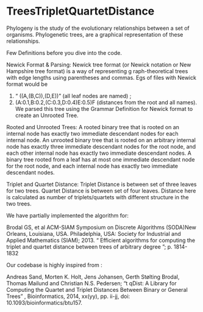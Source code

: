# TreesTripletQuartetDistance

Phylogeny is the study of the evolutionary relationships between a set of organisms. Phylogenetic trees, are a graphical representation of these relationships.

Few Definitions before you dive into the code.

Newick Format & Parsing:
Newick tree format (or Newick notation or New Hampshire tree format) is a way of
representing g raph-theoretical trees with edge lengths using parentheses and
commas. Egs of files with Newick format would be
1. “ ((A,(B,C)),(D,E))” (all leaf nodes are named) ;
2. (A:0.1,B:0.2,(C:0.3,D:0.4)E:0.5)F (distances from the root and all names).
We parsed this tree using the Grammar Definition for Newick format to create an
Unrooted Tree.

Rooted and Unrooted Trees:
A rooted binary tree that is rooted on an internal node has exactly two immediate
descendant nodes for each internal node. An unrooted binary tree that is rooted on an
arbitrary internal node has exactly three immediate descendant nodes for the root node,
and each other internal node has exactly two immediate descendant nodes. A binary tree
rooted from a leaf has at most one immediate descendant node for the root node, and
each internal node has exactly two immediate descendant nodes.

Triplet and Quartet Distance:
Triplet Distance is between set of three leaves for two trees. Quartet Distance is between
set of four leaves. Distance here is calculated as number of triplets/quartets with
different structure in the two trees.

We have partially implemented the algorithm for:

Brodal GS, et al ACM-SIAM Symposium on Discrete Algorithms (SODA)New
Orleans, Louisiana, USA. Philadelphia, USA: Society for Industrial and Applied
Mathematics (SIAM); 2013. “ Efficient algorithms for computing the triplet and
quartet distance between trees of arbitrary degree ”; p. 1814-1832

Our codebase is highly inspired from :

Andreas Sand, Morten K. Holt, Jens Johansen, Gerth Stølting Brodal, Thomas
Mailund and Christian N.S. Pedersen; “t qDist: A Library for Computing the
Quartet and Triplet Distances Between Binary or General Trees” ,
Bioinformatics, 2014, xx(yy), pp. ii-jj, doi: 10.1093/bioinformatics/btu157.

